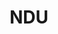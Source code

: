 ---
# This topic lives at
# https://digital.gov/topics/ndu

# Topic Title
title: "NDU"

# description — keep it short and clear
# summary: ""

# Weight
weight: 1

# For more information on managing topics,
# see https://github.com/GSA/digitalgov.gov/wiki/topics
---